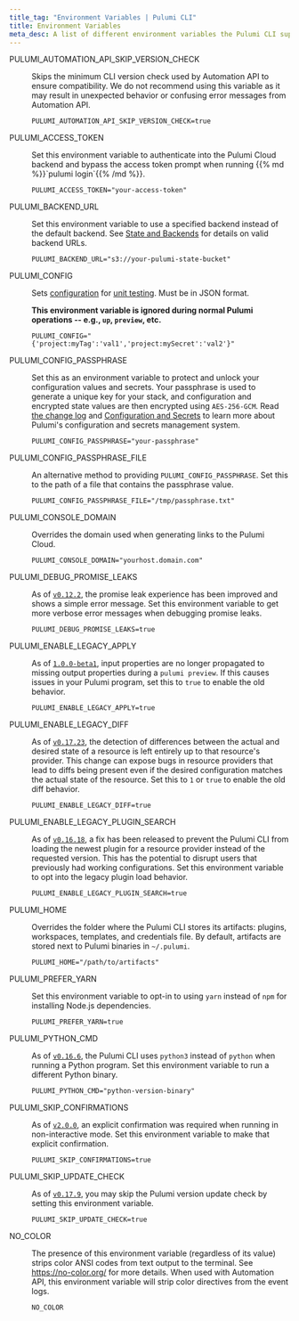 ```yaml
---
title_tag: "Environment Variables | Pulumi CLI"
title: Environment Variables
meta_desc: A list of different environment variables the Pulumi CLI supports.
---
```


<dl class="tabular tabular-5-col">
    <dt>
        <span class="font-mono">
            PULUMI_AUTOMATION_API_SKIP_VERSION_CHECK
        </span>
    </dt>
    <dd>
        <p>
            Skips the minimum CLI version check used by Automation API to ensure compatibility. We do not recommend using this variable as it may result in unexpected behavior or confusing error messages from Automation API.
        </p>
        <pre><code class="text-xs">PULUMI_AUTOMATION_API_SKIP_VERSION_CHECK=true</code></pre>
    </dd>
    <dt>
        <span class="font-mono">
            PULUMI_ACCESS_TOKEN
        </span>
    </dt>
    <dd>
        <p>
            Set this environment variable to authenticate into the Pulumi Cloud backend and bypass the access
            token prompt when running {{% md %}}`pulumi login`{{% /md %}}.
        </p>
        <pre><code class="text-xs">PULUMI_ACCESS_TOKEN="your-access-token"</code></pre>
    </dd>
    <dt>
        <span class="font-mono">
            PULUMI_BACKEND_URL
        </span>
    </dt>
    <dd>
        <p>
            Set this environment variable to use a specified backend instead of the default backend.  See <a href="/docs/intro/concepts/state">State and Backends</a> for details on valid backend URLs.
        </p>
        <pre><code class="text-xs">PULUMI_BACKEND_URL="s3://your-pulumi-state-bucket"</code></pre>
    </dd>
    <dt>
        <span class="font-mono">
            PULUMI_CONFIG
        </span>
    </dt>
    <dd>
        <p>
            Sets <a href="/docs/intro/concepts/config">configuration</a> for <a href="/docs/guides/testing/unit">unit testing</a>. Must be in JSON format.
        </p>
        <p>
            <strong>This environment variable is ignored during normal Pulumi operations -- e.g., <code>up</code>, <code>preview</code>, etc.</strong>
        </p>
        <pre><code class="text-xs">PULUMI_CONFIG="{'project:myTag':'val1','project:mySecret':'val2'}"</code></pre>
    </dd>
    <dt>
        <span class="font-mono">
            PULUMI_CONFIG_PASSPHRASE
        </span>
    </dt>
    <dd>
        <p>
            Set this as an environment variable to protect and unlock your configuration values and secrets. Your passphrase
            is used to generate a unique key for your stack, and configuration and encrypted state values are then encrypted
            using <code>AES-256-GCM</code>.
            Read <a href="https://github.com/pulumi/pulumi/blob/master/CHANGELOG.md#secrets-and-pluggable-encryption">the change log</a>
            and <a href="/docs/intro/concepts/config">Configuration and Secrets</a> to learn more about Pulumi's configuration
            and secrets management system.
        </p>
        <pre><code class="text-xs">PULUMI_CONFIG_PASSPHRASE="your-passphrase"</code></pre>
    </dd>
    <dt>
        <span class="font-mono">
            PULUMI_CONFIG_PASSPHRASE_FILE
        </span>
    </dt>
    <dd>
        <p>
            An alternative method to providing <code>PULUMI_CONFIG_PASSPHRASE</code>. Set this to the path of a file that contains the passphrase value.
        </p>
        <pre><code class="text-xs">PULUMI_CONFIG_PASSPHRASE_FILE="/tmp/passphrase.txt"</code></pre>
    </dd>
    <dt>
        <span class="font-mono">
            PULUMI_CONSOLE_DOMAIN
        </span>
    </dt>
    <dd>
        <p>
            Overrides the domain used when generating links to the Pulumi Cloud.
        </p>
        <pre><code class="text-xs">PULUMI_CONSOLE_DOMAIN="yourhost.domain.com"</code></pre>
    </dd>
    <dt>
        <span class="font-mono">
            PULUMI_DEBUG_PROMISE_LEAKS
        </span>
    </dt>
    <dd>
        <p>
            As of <a href="https://github.com/pulumi/pulumi/blob/master/CHANGELOG.md#0166-2018-11-28"><code>v0.12.2</code></a>,
            the promise leak experience has been improved and shows a simple error message. Set this environment variable to
            get more verbose error messages when debugging promise leaks.
        </p>
        <pre><code class="text-xs">PULUMI_DEBUG_PROMISE_LEAKS=true</code></pre>
    </dd>
    <dt>
        <span class="font-mono">
            PULUMI_ENABLE_LEGACY_APPLY
        </span>
    </dt>
    <dd>
        <p>
            As of <a href="https://github.com/pulumi/pulumi/blob/master/CHANGELOG.md#100-beta1-2019-08-13"><code>1.0.0-beta1</code></a>,
            input properties are no longer propagated to missing output properties during a <code>pulumi preview</code>. If this causes issues
            in your Pulumi program, set this to <code>true</code> to enable the old behavior.
        </p>
        <pre><code class="text-xs">PULUMI_ENABLE_LEGACY_APPLY=true</code></pre>
    </dd>
    <dt>
        <span class="font-mono">
            PULUMI_ENABLE_LEGACY_DIFF
        </span>
    </dt>
    <dd>
        <p>
            As of <a href="https://github.com/pulumi/pulumi/blob/master/CHANGELOG.md#01723-2019-07-16"><code>v0.17.23</code></a>,
            the detection of differences between the actual and desired state of a resource is left entirely up to that resource's
            provider. This change can expose bugs in resource providers that lead to diffs being present even if the desired
            configuration matches the actual state of the resource. Set this to <code>1</code> or <code>true</code> to enable the old diff behavior.
        </p>
        <pre><code class="text-xs">PULUMI_ENABLE_LEGACY_DIFF=true</code></pre>
    </dd>
    <dt>
        <span class="font-mono">
            PULUMI_ENABLE_LEGACY_PLUGIN_SEARCH
        </span>
    </dt>
    <dd>
        <p>
            As of <a href="https://github.com/pulumi/pulumi/blob/master/CHANGELOG.md#01618-2019-03-01"><code>v0.16.18</code></a>,
            a fix has been released to prevent the Pulumi CLI from loading the newest plugin for a resource provider instead of
            the requested version. This has the potential to disrupt users that previously had working configurations. Set this
            environment variable to opt into the legacy plugin load behavior.
        </p>
        <pre><code class="text-xs">PULUMI_ENABLE_LEGACY_PLUGIN_SEARCH=true</code></pre>
    </dd>
    <dt>
        <span class="font-mono">
            PULUMI_HOME
        </span>
    </dt>
    <dd>
        <p>
            Overrides the folder where the Pulumi CLI stores its artifacts: plugins, workspaces, templates, and
            credentials file. By default, artifacts are stored next to Pulumi binaries in <code>~/.pulumi</code>.
        </p>
        <pre><code class="text-xs">PULUMI_HOME="/path/to/artifacts"</code></pre>
    </dd>
    <dt>
        <span class="font-mono">
            PULUMI_PREFER_YARN
        </span>
    </dt>
    <dd>
        <p>
            Set this environment variable to opt-in to using <code>yarn</code> instead of <code>npm</code> for installing Node.js dependencies.
        </p>
        <pre><code class="text-xs">PULUMI_PREFER_YARN=true</code></pre>
    </dd>
    <dt>
        <span class="font-mono">
            PULUMI_PYTHON_CMD
        </span>
    </dt>
    <dd>
        <p>
            As of <a href="https://github.com/pulumi/pulumi/blob/master/CHANGELOG.md#0166-2018-11-28"><code>v0.16.6</code></a>,
            the Pulumi CLI uses <code>python3</code> instead of <code>python</code> when running a Python program. Set this environment variable to
            run a different Python binary.
        </p>
        <pre><code class="text-xs">PULUMI_PYTHON_CMD="python-version-binary"</code></pre>
    </dd>
    <dt>
        <span class="font-mono">
            PULUMI_SKIP_CONFIRMATIONS
        </span>
    </dt>
    <dd>
        <p>
            As of <a href="https://github.com/pulumi/pulumi/blob/master/CHANGELOG.md#200-2020-04-16"><code>v2.0.0</code></a>,
            an explicit confirmation was required when running in non-interactive mode. Set this environment variable to
            make that explicit confirmation.
        </p>
        <pre><code class="text-xs">PULUMI_SKIP_CONFIRMATIONS=true</code></pre>
    </dd>
    <dt>
        <span class="font-mono">
            PULUMI_SKIP_UPDATE_CHECK
        </span>
    </dt>
    <dd>
        <p>
            As of <a href="https://github.com/pulumi/pulumi/blob/master/CHANGELOG.md#0179-2019-04-30"><code>v0.17.9</code></a>,
            you may skip the Pulumi version update check by setting this environment variable.
        </p>
        <pre><code class="text-xs">PULUMI_SKIP_UPDATE_CHECK=true</code></pre>
    </dd>
    <dt>
        <span class="font-mono">
            NO_COLOR
        </span>
    </dt>
    <dd>
        <p>
            The presence of this environment variable (regardless of its value) strips color ANSI codes from text
            output to the terminal. See <a href="https://no-color.org/">https://no-color.org/</a> for more details.
            When used with Automation API, this environment variable will strip color directives from the event logs.
        </p>
        <pre><code class="text-xs">NO_COLOR</code></pre>
    </dd>
</dl>
